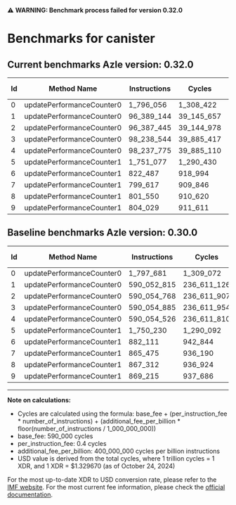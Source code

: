 ⚠️ **WARNING: Benchmark process failed for version 0.32.0**

# Benchmarks for canister

## Current benchmarks Azle version: 0.32.0

| Id  | Method Name               | Instructions | Cycles     | USD           | USD/Million Calls | Change                                  |
| --- | ------------------------- | ------------ | ---------- | ------------- | ----------------- | --------------------------------------- |
| 0   | updatePerformanceCounter0 | 1_796_056    | 1_308_422  | $0.0000017398 | $1.73             | <font color="green">-1_625</font>       |
| 1   | updatePerformanceCounter0 | 96_389_144   | 39_145_657 | $0.0000520508 | $52.05            | <font color="green">-493_663_671</font> |
| 2   | updatePerformanceCounter0 | 96_387_445   | 39_144_978 | $0.0000520499 | $52.04            | <font color="green">-493_667_323</font> |
| 3   | updatePerformanceCounter0 | 98_238_544   | 39_885_417 | $0.0000530344 | $53.03            | <font color="green">-491_816_341</font> |
| 4   | updatePerformanceCounter0 | 98_237_775   | 39_885_110 | $0.0000530340 | $53.03            | <font color="green">-491_816_751</font> |
| 5   | updatePerformanceCounter1 | 1_751_077    | 1_290_430  | $0.0000017158 | $1.71             | <font color="red">+847</font>           |
| 6   | updatePerformanceCounter1 | 822_487      | 918_994    | $0.0000012220 | $1.22             | <font color="green">-59_624</font>      |
| 7   | updatePerformanceCounter1 | 799_617      | 909_846    | $0.0000012098 | $1.20             | <font color="green">-65_858</font>      |
| 8   | updatePerformanceCounter1 | 801_550      | 910_620    | $0.0000012108 | $1.21             | <font color="green">-65_762</font>      |
| 9   | updatePerformanceCounter1 | 804_029      | 911_611    | $0.0000012121 | $1.21             | <font color="green">-65_186</font>      |

## Baseline benchmarks Azle version: 0.30.0

| Id  | Method Name               | Instructions | Cycles      | USD           | USD/Million Calls |
| --- | ------------------------- | ------------ | ----------- | ------------- | ----------------- |
| 0   | updatePerformanceCounter0 | 1_797_681    | 1_309_072   | $0.0000017406 | $1.74             |
| 1   | updatePerformanceCounter0 | 590_052_815  | 236_611_126 | $0.0003146147 | $314.61           |
| 2   | updatePerformanceCounter0 | 590_054_768  | 236_611_907 | $0.0003146158 | $314.61           |
| 3   | updatePerformanceCounter0 | 590_054_885  | 236_611_954 | $0.0003146158 | $314.61           |
| 4   | updatePerformanceCounter0 | 590_054_526  | 236_611_810 | $0.0003146156 | $314.61           |
| 5   | updatePerformanceCounter1 | 1_750_230    | 1_290_092   | $0.0000017154 | $1.71             |
| 6   | updatePerformanceCounter1 | 882_111      | 942_844     | $0.0000012537 | $1.25             |
| 7   | updatePerformanceCounter1 | 865_475      | 936_190     | $0.0000012448 | $1.24             |
| 8   | updatePerformanceCounter1 | 867_312      | 936_924     | $0.0000012458 | $1.24             |
| 9   | updatePerformanceCounter1 | 869_215      | 937_686     | $0.0000012468 | $1.24             |

---

**Note on calculations:**

- Cycles are calculated using the formula: base_fee + (per_instruction_fee \* number_of_instructions) + (additional_fee_per_billion \* floor(number_of_instructions / 1_000_000_000))
- base_fee: 590_000 cycles
- per_instruction_fee: 0.4 cycles
- additional_fee_per_billion: 400_000_000 cycles per billion instructions
- USD value is derived from the total cycles, where 1 trillion cycles = 1 XDR, and 1 XDR = $1.329670 (as of October 24, 2024)

For the most up-to-date XDR to USD conversion rate, please refer to the [IMF website](https://www.imf.org/external/np/fin/data/rms_sdrv.aspx).
For the most current fee information, please check the [official documentation](https://internetcomputer.org/docs/current/developer-docs/gas-cost#execution).
